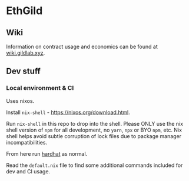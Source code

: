 # EthGild

## Wiki

Information on contract usage and economics can be found at [wiki.gildlab.xyz](https://wiki.gildlab.xyz).

## Dev stuff

### Local environment & CI

Uses nixos.

Install `nix-shell` - https://nixos.org/download.html.

Run `nix-shell` in this repo to drop into the shell. Please ONLY use the nix
shell version of `npm` for all development, no `yarn`, `npx` or BYO `npm`, etc.
Nix shell helps avoid subtle corruption of lock files due to package manager
incompatibilities.

From here run [hardhat](https://hardhat.org/) as normal.

Read the `default.nix` file to find some additional commands included for dev and
CI usage.